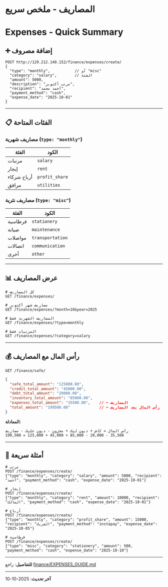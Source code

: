 # المصاريف - ملخص سريع
# Expenses - Quick Summary

## ➕ إضافة مصروف

```http
POST http://129.212.140.152/finance/expenses/create/
{
  "type": "monthly",           // أو "misc"
  "category": "salary",        // الفئة
  "amount": 5000,
  "description": "مرتب أكتوبر",
  "recipient": "أحمد محمد",
  "payment_method": "cash",
  "expense_date": "2025-10-01"
}
```

---

## 📋 الفئات المتاحة

### مصاريف شهرية (`type: "monthly"`)

| الفئة | الكود |
|-------|-------|
| مرتبات | `salary` |
| إيجار | `rent` |
| أرباح شركاء | `profit_share` |
| مرافق | `utilities` |

### مصاريف نثرية (`type: "misc"`)

| الفئة | الكود |
|-------|-------|
| قرطاسية | `stationery` |
| صيانة | `maintenance` |
| مواصلات | `transportation` |
| اتصالات | `communication` |
| أخرى | `other` |

---

## 📊 عرض المصاريف

```http
# كل المصاريف
GET /finance/expenses/

# مصاريف شهر أكتوبر
GET /finance/expenses/?month=10&year=2025

# المصاريف الشهرية فقط
GET /finance/expenses/?type=monthly

# المرتبات فقط
GET /finance/expenses/?category=salary
```

---

## 💰 رأس المال مع المصاريف

```http
GET /finance/safe/
```

```json
{
  "safe_total_amount": "125000.00",
  "credit_total_amount": "45000.00",
  "debt_total_amount": "20000.00",
  "inventory_total_amount": "85000.00",
  "expenses_total_amount": "35500.00",    // ⬅️ المصاريف
  "total_amount": "199500.00"             // ⬅️ رأس المال بعد المصاريف
}
```

**المعادلة:**
```
رأس المال = كاش + ديون ليك + مخزون - ديون عليك - مصاريف
199,500 = 125,000 + 45,000 + 85,000 - 20,000 - 35,500
```

---

## 🎯 أمثلة سريعة

```http
# مرتب
POST /finance/expenses/create/
{"type": "monthly", "category": "salary", "amount": 5000, "recipient": "أحمد", "payment_method": "cash", "expense_date": "2025-10-01"}

# إيجار
POST /finance/expenses/create/
{"type": "monthly", "category": "rent", "amount": 10000, "recipient": "المالك", "payment_method": "cash", "expense_date": "2025-10-01"}

# أرباح
POST /finance/expenses/create/
{"type": "monthly", "category": "profit_share", "amount": 15000, "recipient": "الشريك", "payment_method": "instapay", "expense_date": "2025-10-05"}

# قرطاسية
POST /finance/expenses/create/
{"type": "misc", "category": "stationery", "amount": 500, "payment_method": "cash", "expense_date": "2025-10-10"}
```

---

**للتفاصيل**: راجع [finance/EXPENSES_GUIDE.md](./finance/EXPENSES_GUIDE.md)

---

**آخر تحديث**: 2025-10-10

